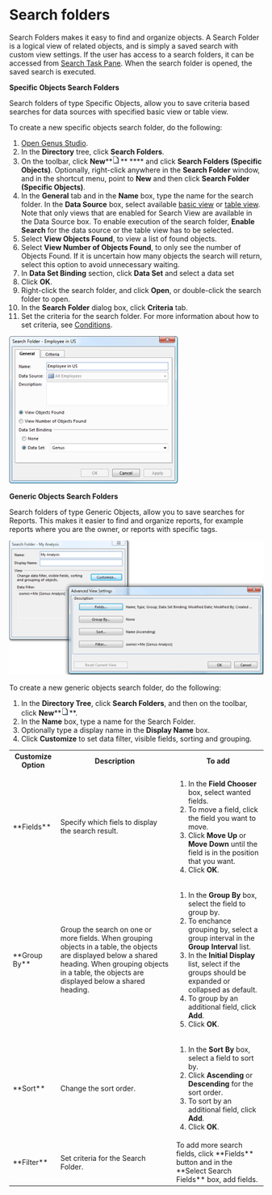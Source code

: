 # Search folders

Search Folders makes it easy to find and organize objects. A Search Folder is a logical view of related objects, and is simply a saved search with custom view settings. If the user has access to a search folders, it can be accessed from [Search Task Pane](index.md). When the search folder is opened, the saved search is executed.

**Specific Objects Search Folders**  

Search folders of type Specific Objects, allow you to save criteria based searches for data sources with specified basic view or table view.  

To create a new specific objects search folder, do the following:

1.  [Open Genus Studio](../../developers/defining-an-app-model/getting-started/how-to-open-genus-studio.md).
2.  In the **Directory** tree, click **Search Folders**.
3.  On the toolbar, click **New****![IDB6F929FA50A049EB.png](media/IDB6F929FA50A049EB.png)** **** and click **Search Folders (Specific Objects)**. Optionally, right-click anywhere in the **Search Folder** window, and in the shortcut menu, point to **New** and then click **Search Folder (Specific Objects)**.
4.  In the **General** tab and in the **Name** box, type the name for the search folder. In the **Data Source** box, select available [basic view](../../developers/defining-an-app-model/data/object-class/modify-an-object-or-identifier-domain/explore.md) or [table view](../../developers/defining-an-app-model/user-interface/tables/views.md). Note that only views that are enabled for Search View are available in the Data Source box. To enable execution of the search folder, **Enable Search** for the data source or the table view has to be selected.
5.  Select **View Objects Found**, to view a list of found objects.
6.  Select **View Number of Objects Found**, to only see the number of Objects Found. If it is uncertain how many objects the search will return, select this option to avoid unnecessary waiting.
7.  In **Data Set Binding** section, click **Data Set** and select a data set
8.  Click **OK**.
9.  Right-click the search folder, and click **Open**, or double-click the search folder to open.
10.  In the **Search Folder** dialog box, click **Criteria** tab.
11.  Set the criteria for the search folder. For more information about how to set criteria, see [Conditions](../../developers/defining-an-app-model/common-concepts/conditions/index.md).

![IDB7FA3DE0F8474DC0.png](media/IDB7FA3DE0F8474DC0.png)

**Generic Objects Search Folders**  

Search folders of type Generic Objects, allow you to save searches for Reports. This makes it easier to find and organize reports, for example reports where you are the owner, or reports with specific tags. 

![IDFBEC42F2BD8642B9.png](media/IDFBEC42F2BD8642B9.png)

To create a new generic objects search folder, do the following:

1.  In the **Directory Tree**, click **Search Folders**, and then on the toolbar, click **New****![IDAD8F0EC0AAE04188.png](media/IDAD8F0EC0AAE04188.png)**.
2.  In the **Name** box, type a name for the Search Folder.
3.  Optionally type a display name in the **Display Name** box.
4.  Click **Customize** to set data filter, visible fields, sorting and grouping.  

<table style="WIDTH: 100%">

<tbody>

<tr>

<th>Customize Option</th>

<th>Description</th>

<th>To add</th>

</tr>

<tr>

<td>**Fields**</td>

<td>Specify which fiels to display the search result.</td>

<td>

1.  In the **Field Chooser** box, select wanted fields.
2.  To move a field, click the field you want to move.
3.  Click **Move Up** or **Move Down** until the field is in the position that you want.
4.  Click **OK**.

</td>

</tr>

<tr>

<td>**Group By**</td>

<td>Group the search on one or more fields. When grouping objects in a table, the objects are displayed below a shared heading. When grouping objects in a table, the objects are displayed below a shared heading.</td>

<td>

1.  In the **Group By** box, select the field to group by.
2.  To enchance grouping by, select a group interval in the **Group Interval** list.
3.  In the **Initial Display** list, select if the groups should be expanded or collapsed as default.
4.  To group by an additional field, click **Add**.
5.  Click **OK**.

</td>

</tr>

<tr>

<td>**Sort**</td>

<td>Change the sort order.</td>

<td>

1.  In the **Sort By** box, select a field to sort by.
2.  Click **Ascending** or **Descending** for the sort order.
3.  To sort by an additional field, click **Add**.
4.  Click **OK**.

</td>

</tr>

<tr>

<td>**Filter**</td>

<td>Set criteria for the Search Folder.</td>

<td>To add more search fields, click **Fields** button and in the **Select Search Fields** box, add fields.</td>

</tr>

</tbody>

</table>